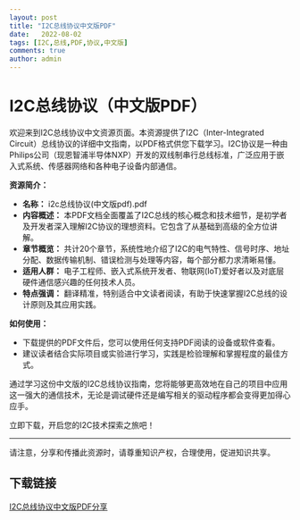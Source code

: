 ```yaml
---
layout: post
title: "I2C总线协议中文版PDF"
date:   2022-08-02
tags: [I2C,总线,PDF,协议,中文版]
comments: true
author: admin
---
```

# **I2C总线协议（中文版PDF）**

欢迎来到I2C总线协议中文资源页面。本资源提供了I2C（Inter-Integrated Circuit）总线协议的详细中文指南，以PDF格式供您下载学习。I2C协议是一种由Philips公司（现恩智浦半导体NXP）开发的双线制串行总线标准，广泛应用于嵌入式系统、传感器网络和各种电子设备内部通信。

**资源简介：**
- **名称：** i2c总线协议(中文版pdf).pdf
- **内容概述：** 本PDF文档全面覆盖了I2C总线的核心概念和技术细节，是初学者及开发者深入理解I2C协议的理想资料。它包含了从基础到高级的全方位讲解。
- **章节概览：** 共计20个章节，系统性地介绍了I2C的电气特性、信号时序、地址分配、数据传输机制、错误检测与处理等内容，每个部分都力求清晰易懂。
- **适用人群：** 电子工程师、嵌入式系统开发者、物联网(IoT)爱好者以及对底层硬件通信感兴趣的任何技术人员。
- **特点强调：** 翻译精准，特别适合中文读者阅读，有助于快速掌握I2C总线的设计原则及其应用实践。

**如何使用：**
- 下载提供的PDF文件后，您可以使用任何支持PDF阅读的设备或软件查看。
- 建议读者结合实际项目或实验进行学习，实践是检验理解和掌握程度的最佳方式。

通过学习这份中文版的I2C总线协议指南，您将能够更高效地在自己的项目中应用这一强大的通信技术，无论是调试硬件还是编写相关的驱动程序都会变得更加得心应手。

立即下载，开启您的I2C技术探索之旅吧！

---

请注意，分享和传播此资源时，请尊重知识产权，合理使用，促进知识共享。

## 下载链接

[I2C总线协议中文版PDF分享](https://pan.quark.cn/s/9d51e8f2479f)